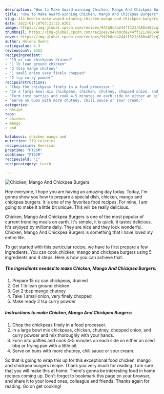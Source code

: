 ```yaml
---
description: "How to Make Award-winning Chicken, Mango And Chickpea Burgers"
title: "How to Make Award-winning Chicken, Mango And Chickpea Burgers"
slug: 414-how-to-make-award-winning-chicken-mango-and-chickpea-burgers
date: 2022-01-10T03:21:25.626Z
image: https://img-global.cpcdn.com/recipes/947b0cda244ff321/680x482cq70/chicken-mango-and-chickpea-burgers-recipe-main-photo.jpg
thumbnail: https://img-global.cpcdn.com/recipes/947b0cda244ff321/680x482cq70/chicken-mango-and-chickpea-burgers-recipe-main-photo.jpg
cover: https://img-global.cpcdn.com/recipes/947b0cda244ff321/680x482cq70/chicken-mango-and-chickpea-burgers-recipe-main-photo.jpg
author: Helena Owens
ratingvalue: 4.3
reviewcount: 6453
recipeingredient:
- "15 oz can chickpeas drained"
- "1 lb lean ground chicken"
- "2 tbsp mango chutney"
- "1 small onion very finely chopped"
- "2 tsp curry powder"
recipeinstructions:
- "Chop the chickpeas finely in a food processor."
- "In a large bowl mix chickpeas, chicken, chutney, chopped onion, and curry powder and mix thoroughly with your hands."
- "Form into patties and cook 4-5 minutes on each side on either an oiled bbq or frying pan with a little oil."
- "Serve on buns with more chutney, chili sauce or sour cream."
categories:
- Recipe
tags:
- chicken
- mango
- and

katakunci: chicken mango and 
nutrition: 219 calories
recipecuisine: American
preptime: "PT25M"
cooktime: "PT32M"
recipeyield: "1"
recipecategory: Lunch

---
```



![Chicken, Mango And Chickpea Burgers](https://img-global.cpcdn.com/recipes/947b0cda244ff321/680x482cq70/chicken-mango-and-chickpea-burgers-recipe-main-photo.jpg)

Hey everyone, I hope you are having an amazing day today. Today, I'm gonna show you how to prepare a special dish, chicken, mango and chickpea burgers. It is one of my favorites food recipes. For mine, I am going to make it a little bit unique. This will be really delicious.

Chicken, Mango And Chickpea Burgers is one of the most popular of current trending meals on earth. It's simple, it is quick, it tastes delicious. It's enjoyed by millions daily. They are nice and they look wonderful. Chicken, Mango And Chickpea Burgers is something that I have loved my entire life.




To get started with this particular recipe, we have to first prepare a few ingredients. You can cook chicken, mango and chickpea burgers using 5 ingredients and 4 steps. Here is how you can achieve that.

<!--inarticleads1-->

##### The ingredients needed to make Chicken, Mango And Chickpea Burgers:

1. Prepare 15 oz can chickpeas, drained
1. Get 1 lb lean ground chicken
1. Get 2 tbsp mango chutney
1. Take 1 small onion, very finely chopped
1. Make ready 2 tsp curry powder




<!--inarticleads2-->

##### Instructions to make Chicken, Mango And Chickpea Burgers:

1. Chop the chickpeas finely in a food processor.
1. In a large bowl mix chickpeas, chicken, chutney, chopped onion, and curry powder and mix thoroughly with your hands.
1. Form into patties and cook 4-5 minutes on each side on either an oiled bbq or frying pan with a little oil.
1. Serve on buns with more chutney, chili sauce or sour cream.




So that is going to wrap this up for this exceptional food chicken, mango and chickpea burgers recipe. Thank you very much for reading. I am sure that you will make this at home. There's gonna be interesting food in home recipes coming up. Don't forget to bookmark this page on your browser, and share it to your loved ones, colleague and friends. Thanks again for reading. Go on get cooking!
